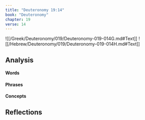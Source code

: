 ```yaml
---
title: "Deuteronomy 19:14"
book: "Deuteronomy"
chapter: 19
verse: 14
---
```

![[/Greek/Deuteronomy/019/Deuteronomy-019-014G.md#Text]]
![[/Hebrew/Deuteronomy/019/Deuteronomy-019-014H.md#Text]]

## Analysis

#### Words

#### Phrases

#### Concepts

## Reflections

